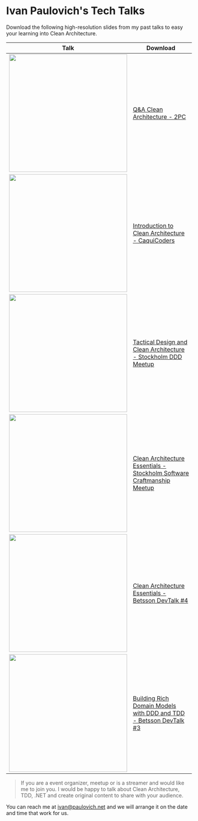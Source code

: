 # Ivan Paulovich's Tech Talks

Download the following high-resolution slides from my past talks to easy your learning into Clean Architecture.

| Talk            | Download                                                           |
|----------------------|-----------------------------------------------------------------------|
| <a href="https://github.com/ivanpaulovich/TechTalks/raw/master/QA%20Clean%20Architecture-2PC/Q%26A-Clean%20Architecture-2PC.pdf"><img src="https://github.com/ivanpaulovich/TechTalks/raw/master/QA%20Clean%20Architecture-2PC/Q%26A-Clean%20Architecture-2PC.jpeg" width=320 /></a>             | [Q&A Clean Architecture - 2PC](https://github.com/ivanpaulovich/TechTalks/raw/master/QA%20Clean%20Architecture-2PC/Q%26A-Clean%20Architecture-2PC.pdf)       |
| <a href="https://github.com/ivanpaulovich/TechTalks/raw/master/Introduction%20to%20Clean%20Architecture-CaquiCoders/Introduction%20to%20Clean%20Architecture-CaquiCoders.pdf"><img src="https://github.com/ivanpaulovich/TechTalks/raw/master/Introduction to Clean Architecture-CaquiCoders/Introduction to Clean Architecture-CaquiCoders.001.jpeg" width=320 /></a>             | [Introduction to Clean Architecture - CaquiCoders](https://github.com/ivanpaulovich/TechTalks/raw/master/Introduction%20to%20Clean%20Architecture-CaquiCoders/Introduction%20to%20Clean%20Architecture-CaquiCoders.pdf)       |
| <a href="https://github.com/ivanpaulovich/TechTalks/raw/master/Ivan-Paulovich-Tactical-Design-With-Clean-Architecture/Ivan-Paulovich-Tactical-Design-With-Clean-Architecture.pdf"><img src="https://github.com/ivanpaulovich/TechTalks/raw/master/Ivan-Paulovich-Tactical-Design-With-Clean-Architecture/Ivan-Paulovich-Tactical-Design-With-Clean-Architecture.001.jpeg" width=320 /></a>             | [Tactical Design and Clean Architecture - Stockholm DDD Meetup](https://github.com/ivanpaulovich/TechTalks/raw/master/Ivan-Paulovich-Tactical-Design-With-Clean-Architecture/Ivan-Paulovich-Tactical-Design-With-Clean-Architecture.pdf)       |
| <a href="https://github.com/ivanpaulovich/TechTalks/raw/master/Ivan-Paulovich-Clean-Architecture-Essentials/Ivan-Paulovich-Clean-Architecture-Essentials-SSC.pdf"><img src="https://github.com/ivanpaulovich/TechTalks/raw/master/Ivan-Paulovich-Clean-Architecture-Essentials/Ivan-Paulovich-Clean-Architecture-Essentials-RC2.001.jpeg" width=320 /></a>             | [Clean Architecture Essentials - Stockholm Software Craftmanship Meetup](https://github.com/ivanpaulovich/TechTalks/raw/master/Ivan-Paulovich-Clean-Architecture-Essentials/Ivan-Paulovich-Clean-Architecture-Essentials-SSC.pdf)       |
| <a href="https://github.com/ivanpaulovich/TechTalks/raw/master/CleanArchitectureEssentials-Betsson/ivan-paulovich-clean-architecture-essentials-190524064855.pdf"><img src="https://github.com/ivanpaulovich/TechTalks/raw/master/CleanArchitectureEssentials-Betsson/clean-architecture-essentials.png" width=320 /></a>             | [Clean Architecture Essentials - Betsson DevTalk #4](https://github.com/ivanpaulovich/TechTalks/raw/master/CleanArchitectureEssentials-Betsson/ivan-paulovich-clean-architecture-essentials-190524064855.pdf)       |
| <a href="https://github.com/ivanpaulovich/TechTalks/raw/master/Building%20Rich%20Domain%20Models%20with%20DDD%20and%20TDD%20-%20Ivan%20Paulovich/Building%20Rich%20Domain%20Models%20with%20DDD%20and%20TDD%20-%20Ivan%20Paulovich.pdf"><img src="https://github.com/ivanpaulovich/TechTalks/raw/master/Building Rich Domain Models with DDD and TDD - Ivan Paulovich/Building Rich Domain Models with DDD and TDD - Ivan Paulovich.001.jpeg" width=320 /></a>             | [Building Rich Domain Models with DDD and TDD - Betsson DevTalk #3](https://github.com/ivanpaulovich/TechTalks/raw/master/Building%20Rich%20Domain%20Models%20with%20DDD%20and%20TDD%20-%20Ivan%20Paulovich/Building%20Rich%20Domain%20Models%20with%20DDD%20and%20TDD%20-%20Ivan%20Paulovich.pdf)       |

> If you are a event organizer, meetup or is a streamer and would like me to join you. I would be happy to talk about Clean Architecture, TDD, .NET and create original content to share with your audience.

You can reach me at ivan@paulovich.net and we will arrange it on the date and time that work for us.

